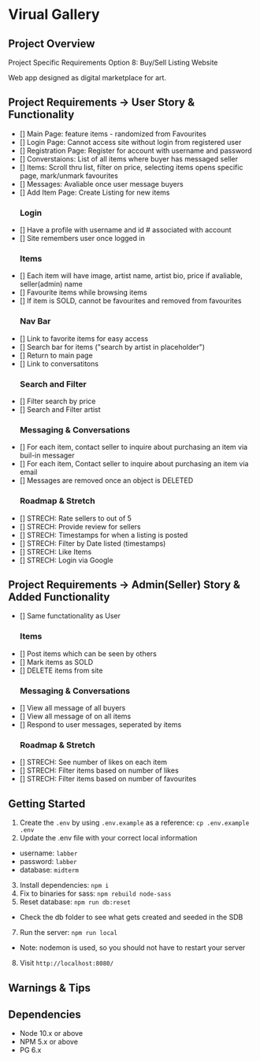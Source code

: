 Virual Gallery
=========

## Project Overview 

Project Specific Requirements
Option 8: Buy/Sell Listing Website

Web app designed as digital marketplace for art.

## Project Requirements -> User Story & Functionality
- [] Main Page: feature items - randomized from Favourites
- [] Login Page: Cannot access site without login from registered user
- [] Registration Page: Register for account with username and password
- [] Converstaions: List of all items where buyer has messaged seller
- [] Items: Scroll thru list, filter on price, selecting items opens specific page, mark/unmark favourites
- [] Messages: Avaliable once user message buyers
- [] Add Item Page: Create Listing for new items 
  ### Login
- [] Have a profile with username and id # associated with account 
- [] Site remembers user once logged in
  ### Items
- [] Each item will have image, artist name, artist bio, price if avaliable, seller(admin) name
- [] Favourite items while browsing items
- [] If item is SOLD, cannot be favourites and removed from favourites
  ### Nav Bar
- [] Link to favorite items for easy access
- [] Search bar for items ("search by artist in placeholder")
- [] Return to main page
- [] Link to conversatitons
  ### Search and Filter 
- [] Filter search by price 
- [] Search and Filter artist
  ### Messaging & Conversations
- [] For each item, contact seller to inquire about purchasing an item via buil-in messager
- [] For each item, Contact seller to inquire about purchasing an item via email
- [] Messages are removed once an object is DELETED
  ### Roadmap & Stretch
- [] STRECH: Rate sellers to out of 5
- [] STRECH: Provide review for sellers
- [] STRECH: Timestamps for when a listing is posted 
- [] STRECH: Filter by Date listed (timestamps)
- [] STRECH: Like Items
- [] STRECH: Login via Google

## Project Requirements -> Admin(Seller) Story & Added Functionality
- [] Same functationality as User
  ### Items
- [] Post items which can be seen by others
- [] Mark items as SOLD
- [] DELETE items from site
  ### Messaging & Conversations
- [] View all message of all buyers
- [] View all message of on all items
- [] Respond to user messages, seperated by items
    ### Roadmap & Stretch
- [] STRECH: See number of likes on each item
- [] STRECH: Filter items based on number of likes
- [] STRECH: Filter items based on number of favourites



## Getting Started

1. Create the `.env` by using `.env.example` as a reference: `cp .env.example .env`
2. Update the .env file with your correct local information 
  - username: `labber` 
  - password: `labber` 
  - database: `midterm`
3. Install dependencies: `npm i`
4. Fix to binaries for sass: `npm rebuild node-sass`
5. Reset database: `npm run db:reset`
  - Check the db folder to see what gets created and seeded in the SDB
7. Run the server: `npm run local`
  - Note: nodemon is used, so you should not have to restart your server
8. Visit `http://localhost:8080/`

## Warnings & Tips

## Dependencies

- Node 10.x or above
- NPM 5.x or above
- PG 6.x
